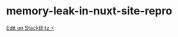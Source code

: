 # memory-leak-in-nuxt-site-repro

[Edit on StackBlitz ⚡️](https://stackblitz.com/edit/github-1n1has)